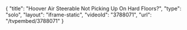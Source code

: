 {
    "title": "Hoover Air Steerable Not Picking Up On Hard Floors?",
    "type": "solo",
    "layout": "iframe-static",
    "videoId": "3788071",
    "url": "\/tvpembed\/3788071"
}